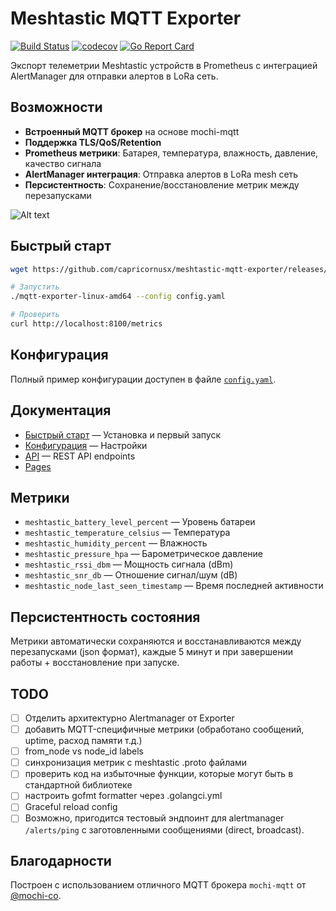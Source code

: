 # Meshtastic MQTT Exporter

[![Build Status](https://github.com/capricornusx/meshtastic-mqtt-exporter/workflows/Build%20and%20Test/badge.svg)](https://github.com/capricornusx/meshtastic-mqtt-exporter/actions)
[![codecov](https://codecov.io/gh/capricornusx/meshtastic-mqtt-exporter/graph/badge.svg?token=P0409HCBFS)](https://codecov.io/gh/capricornusx/meshtastic-mqtt-exporter)
[![Go Report Card](https://goreportcard.com/badge/github.com/capricornusx/meshtastic-mqtt-exporter)](https://goreportcard.com/report/github.com/capricornusx/meshtastic-mqtt-exporter)

Экспорт телеметрии Meshtastic устройств в Prometheus с интеграцией AlertManager для отправки алертов в LoRa сеть.

## Возможности

- **Встроенный MQTT брокер** на основе mochi-mqtt
- **Поддержка TLS/QoS/Retention**
- **Prometheus метрики**: Батарея, температура, влажность, давление, качество сигнала
- **AlertManager интеграция**: Отправка алертов в LoRa mesh сеть
- **Персистентность**: Сохранение/восстановление метрик между перезапусками


![Alt text](/path/to/img.jpg "Optional title")

## Быстрый старт

```bash
wget https://github.com/capricornusx/meshtastic-mqtt-exporter/releases/latest/download/mqtt-exporter-linux-amd64

# Запустить
./mqtt-exporter-linux-amd64 --config config.yaml

# Проверить
curl http://localhost:8100/metrics
```

## Конфигурация

Полный пример конфигурации доступен в файле [`config.yaml`](config.yaml).

## Документация

- [Быстрый старт](docs/src/ru/quick-start.md) — Установка и первый запуск
- [Конфигурация](docs/src/ru/configuration.md) — Настройки
- [API](docs/src/ru/api.md) — REST API endpoints
- [Pages](https://capricornusx.github.io/meshtastic-mqtt-exporter/)

## Метрики

- `meshtastic_battery_level_percent` — Уровень батареи
- `meshtastic_temperature_celsius` — Температура
- `meshtastic_humidity_percent` — Влажность
- `meshtastic_pressure_hpa` — Барометрическое давление
- `meshtastic_rssi_dbm` — Мощность сигнала (dBm)
- `meshtastic_snr_db` — Отношение сигнал/шум (dB)
- `meshtastic_node_last_seen_timestamp` — Время последней активности

## Персистентность состояния

Метрики автоматически сохраняются и восстанавливаются между перезапусками (json формат), каждые 5 минут и при завершении работы + восстановление при запуске. 

## TODO
- [ ] Отделить архитектурно Alertmanager от Exporter
- [ ] добавить MQTT-специфичные метрики (обработано сообщений, uptime, расход памяти т.д.)
- [ ] from_node vs node_id labels
- [ ] синхронизация метрик с meshtastic .proto файлами
- [ ] проверить код на избыточные функции, которые могут быть в стандартной библиотеке
- [ ] настроить gofmt formatter через .golangci.yml
- [ ] Graceful reload config
- [ ] Возможно, пригодится тестовый эндпоинт для alertmanager `/alerts/ping` с заготовленными сообщениями (direct, broadcast).

## Благодарности

Построен с использованием отличного MQTT брокера `mochi-mqtt` от [@mochi-co](https://github.com/mochi-co).

